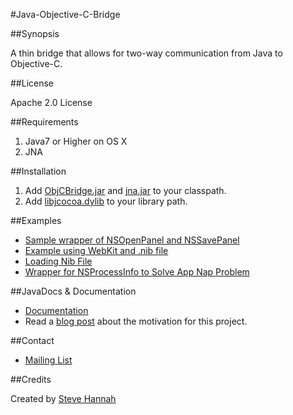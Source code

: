 #Java-Objective-C-Bridge

##Synopsis

A thin bridge that allows for two-way communication from Java to Objective-C.

##License

Apache 2.0 License

##Requirements

1. Java7 or Higher on OS X
2. JNA

##Installation

1. Add [ObjCBridge.jar](https://github.com/shannah/Java-Objective-C-Bridge/blob/master/dist/ObjCBridge.jar?raw=true) and [jna.jar](https://github.com/shannah/Java-Objective-C-Bridge/blob/master/dist/jna-4.0.0.jar?raw=true) to your classpath.
2. Add [libjcocoa.dylib](https://github.com/shannah/Java-Objective-C-Bridge/blob/master/dist/libjcocoa.dylib?raw=true) to your library path.

##Examples

* [Sample wrapper of NSOpenPanel and NSSavePanel](https://gist.github.com/shannah/65007754c2b0f8add4f7) 
* [Example using WebKit and .nib file](https://github.com/shannah/Java-Objective-C-Bridge/blob/master/java/test/ca/weblite/objc/TestWebView.java)
* [Loading Nib File](https://github.com/shannah/Java-Objective-C-Bridge/blob/master/java/test/ca/weblite/objc/LoadNibSample.java)
* [Wrapper for NSProcessInfo to Solve App Nap Problem](java/test/ca/weblite/objc/NSProcessInfoUtils.java)

##JavaDocs & Documentation

* [Documentation](http://solutions.weblite.ca/java-objective-c-bridge/docs)
* Read a [blog post](http://www.shannah.ca/blog/?p=219) about the motivation for this project.

##Contact

* [Mailing List](http://java.net/projects/java-objc-bridge/lists)

##Credits

Created by [Steve Hannah](http://sjhannah.com)




